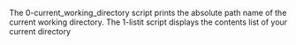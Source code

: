 The 0-current_working_directory script prints the absolute path name of the current working directory.
The 1-listit script displays the contents list of your current directory
